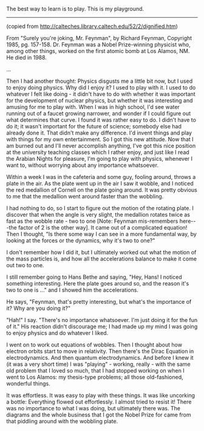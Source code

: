 The best way to learn is to play. This is my playground.

---
(copied from http://calteches.library.caltech.edu/52/2/dignified.htm)


From "Surely you're joking, Mr. Feynman", by Richard Feynman, Copyright 1985, pg. 157-158. Dr. Feynman was a Nobel Prize-winning physicist who, among other things, worked on the first atomic bomb at Los Alamos, NM. He died in 1988.

...

Then I had another thought: Physics disgusts me a little bit now, but I used to enjoy doing physics. Why did I enjoy it? I used to play with it. I used to do whatever I felt like doing - it didn't have to do with whether it was important for the development of nuclear physics, but whether it was interesting and amusing for me to play with. When I was in high school, I'd see water running out of a faucet growing narrower, and wonder if I could figure out what determines that curve. I found it was rather easy to do. I didn't have to do it; it wasn't important for the future of science; somebody else had already done it. That didn't make any difference. I'd invent things and play with things for my own entertainment.
So I got this new attitude. Now that I am burned out and I'll never accomplish anything, I've got this nice position at the university teaching classes which I rather enjoy, and just like I read the Arabian Nights for pleasure, I'm going to play with physics, whenever I want to, without worrying about any importance whatsoever.

Within a week I was in the cafeteria and some guy, fooling around, throws a plate in the air. As the plate went up in the air I saw it wobble, and I noticed the red medallion of Cornell on the plate going around. It was pretty obvious to me that the medallion went around faster than the wobbling.

I had nothing to do, so I start to figure out the motion of the rotating plate. I discover that when the angle is very slight, the medallion rotates twice as fast as the wobble rate - two to one [Note: Feynman mis-remembers here---the factor of 2 is the other way]. It came out of a complicated equation! Then I thought, "Is there some way I can see in a more fundamental way, by looking at the forces or the dynamics, why it's two to one?"

I don't remember how I did it, but I ultimately worked out what the motion of the mass particles is, and how all the accelerations balance to make it come out two to one.

I still remember going to Hans Bethe and saying, "Hey, Hans! I noticed something interesting. Here the plate goes around so, and the reason it's two to one is ..." and I showed him the accelerations.

He says, "Feynman, that's pretty interesting, but what's the importance of it? Why are you doing it?"

"Hah!" I say. "There's no importance whatsoever. I'm just doing it for the fun of it." His reaction didn't discourage me; I had made up my mind I was going to enjoy physics and do whatever I liked.

I went on to work out equations of wobbles. Then I thought about how electron orbits start to move in relativity. Then there's the Dirac Equation in electrodynamics. And then quantum electrodynamics. And before I knew it (it was a very short time) I was "playing" - working, really - with the same old problem that I loved so much, that I had stopped working on when I went to Los Alamos: my thesis-type problems; all those old-fashioned, wonderful things.

It was effortless. It was easy to play with these things. It was like uncorking a bottle: Everything flowed out effortlessly. I almost tried to resist it! There was no importance to what I was doing, but ultimately there was. The diagrams and the whole business that I got the Nobel Prize for came from that piddling around with the wobbling plate.

